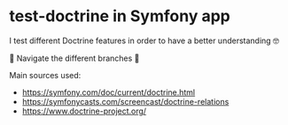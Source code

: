 # test-doctrine in Symfony app

I test different Doctrine features in order to have a better understanding 🤓  

🚀 Navigate the different branches 🚀  

Main sources used:
- <https://symfony.com/doc/current/doctrine.html>  
- <https://symfonycasts.com/screencast/doctrine-relations>  
- <https://www.doctrine-project.org/>
